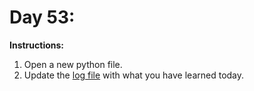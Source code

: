# Day 53: 
**Instructions:** 
1. Open a new python file.
2. Update the [log file](../../log.md) with what you have learned today.
